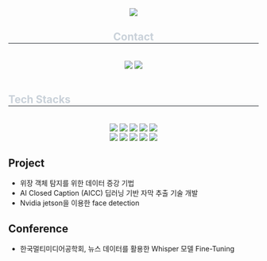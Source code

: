 <div align= "center">
    <img src="https://capsule-render.vercel.app/api?type=rect&color=000000&height=120&text=Welcome%20to%20Gilkyeong's%20github&animation=twinkling&fontColor=ffffff&fontSize=50" />
    </div>
        <div align= "center">
    <h2 style="border-bottom: 1px solid #21262d; color: #c9d1d9;"> Contact </h2> <br> 
    <div align= "center">
        <a href="mailto:gilkyeong.yu@m4ml.re.kr"><img src ="https://img.shields.io/badge/M4ML-0078D7?style=for-the-badge&logo=M4ML&logoColor=white&link=mailto:gilkyeong.yu@m4ml.re.kr"/></a>
        <a href=mailto:2243869@donga.ac.kr> <img src="https://img.shields.io/badge/Gmail-EA4335?style=for-the-badge&logo=Gmail&logoColor=white&link=mailto:2243869@donga.ac.kr"> </a>
          </div><br> 
    <div align= "center">  </div> 
    </div>
    <div align= "left">
    <h2 style="border-bottom: 1px solid #21262d; color: #c9d1d9;"> Tech Stacks </h2> <br> 
    <div style="margin: 0 auto; text-align: center;" align= "center"> <img src="https://img.shields.io/badge/C-A8B9CC?style=for-the-badge&logo=C&logoColor=white">
          <img src="https://img.shields.io/badge/C++-00599C?style=for-the-badge&logo=C%2B%2B&logoColor=white">
          <img src="https://img.shields.io/badge/Javascript-F7DF1E?style=for-the-badge&logo=Javascript&logoColor=white">
          <img src="https://img.shields.io/badge/Keras-D00000?style=for-the-badge&logo=Keras&logoColor=white">
          <img src="https://img.shields.io/badge/Linux-FCC624?style=for-the-badge&logo=Linux&logoColor=white">
          <br/><img src="https://img.shields.io/badge/MySQL-4479A1?style=for-the-badge&logo=MySQL&logoColor=white">
          <img src="https://img.shields.io/badge/MongoDB-47A248?style=for-the-badge&logo=MongoDB&logoColor=white">
          <img src="https://img.shields.io/badge/Node.js-339933?style=for-the-badge&logo=Node.js&logoColor=white">
          <img src="https://img.shields.io/badge/Python-3776AB?style=for-the-badge&logo=Python&logoColor=white">
          <img src="https://img.shields.io/badge/PyTorch-EE4C2C?style=for-the-badge&logo=PyTorch&logoColor=white">
          <br/></div>
    </div>

## Project
- 위장 객체 탐지를 위한 데이터 증강 기법
- AI Closed Caption (AICC) 딥러닝 기반 자막 추출 기술 개발
- Nvidia jetson을 이용한 face detection


## Conference
- 한국멀티미디어공학회, 뉴스 데이터를 활용한 Whisper 모델 Fine-Tuning

